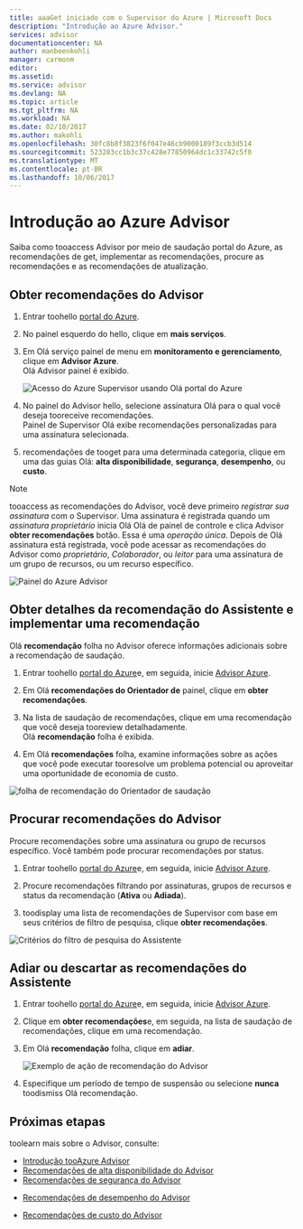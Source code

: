 ```yaml
---
title: aaaGet iniciado com o Supervisor do Azure | Microsoft Docs
description: "Introdução ao Azure Advisor."
services: advisor
documentationcenter: NA
author: manbeenkohli
manager: carmonm
editor: 
ms.assetid: 
ms.service: advisor
ms.devlang: NA
ms.topic: article
ms.tgt_pltfrm: NA
ms.workload: NA
ms.date: 02/10/2017
ms.author: makohli
ms.openlocfilehash: 30fc8b8f3823f6f047e46cb9000189f3ccb3d514
ms.sourcegitcommit: 523283cc1b3c37c428e77850964dc1c33742c5f0
ms.translationtype: MT
ms.contentlocale: pt-BR
ms.lasthandoff: 10/06/2017
---
```

# <a name="get-started-with-azure-advisor"></a>Introdução ao Azure Advisor

Saiba como tooaccess Advisor por meio de saudação portal do Azure, as recomendações de get, implementar as recomendações, procure as recomendações e as recomendações de atualização.

## <a name="get-advisor-recommendations"></a>Obter recomendações do Advisor

1. Entrar toohello [portal do Azure](https://portal.azure.com).

2. No painel esquerdo do hello, clique em **mais serviços**.

3. Em Olá serviço painel de menu em **monitoramento e gerenciamento**, clique em **Advisor Azure**.  
 Olá Advisor painel é exibido.

   ![Acesso do Azure Supervisor usando Olá portal do Azure](./media/advisor-overview/advisor-azure-portal-menu.png) 

4. No painel do Advisor hello, selecione assinatura Olá para o qual você deseja tooreceive recomendações.  
Painel de Supervisor Olá exibe recomendações personalizadas para uma assinatura selecionada. 

5. recomendações de tooget para uma determinada categoria, clique em uma das guias Olá: **alta disponibilidade**, **segurança**, **desempenho**, ou **custo**.
 
> [!NOTE]
> tooaccess as recomendações do Advisor, você deve primeiro *registrar sua assinatura* com o Supervisor. Uma assinatura é registrada quando um *assinatura proprietário* inicia Olá Olá de painel de controle e clica Advisor **obter recomendações** botão. Essa é uma *operação única*. Depois de Olá assinatura está registrada, você pode acessar as recomendações do Advisor como *proprietário*, *Colaborador*, ou *leitor* para uma assinatura de um grupo de recursos, ou um recurso específico.

  ![Painel do Azure Advisor](./media/advisor-overview/advisor-all-tab.png)

## <a name="get-advisor-recommendation-details-and-implement-a-solution"></a>Obter detalhes da recomendação do Assistente e implementar uma recomendação

Olá **recomendação** folha no Advisor oferece informações adicionais sobre a recomendação de saudação. 

1. Entrar toohello [portal do Azure](https://portal.azure.com)e, em seguida, inicie [Advisor Azure](https://aka.ms/azureadvisordashboard).

2. Em Olá **recomendações do Orientador de** painel, clique em **obter recomendações**.

3. Na lista de saudação de recomendações, clique em uma recomendação que você deseja tooreview detalhadamente.  
Olá **recomendação** folha é exibida.

4. Em Olá **recomendações** folha, examine informações sobre as ações que você pode executar tooresolve um problema potencial ou aproveitar uma oportunidade de economia de custo. 
  
  ![folha de recomendação do Orientador de saudação](./media/advisor-overview/advisor-recommendation-action-example.png)

## <a name="search-for-advisor-recommendations"></a>Procurar recomendações do Advisor

Procure recomendações sobre uma assinatura ou grupo de recursos específico. Você também pode procurar recomendações por status.

1. Entrar toohello [portal do Azure](https://portal.azure.com)e, em seguida, inicie [Advisor Azure](https://aka.ms/azureadvisordashboard).

2. Procure recomendações filtrando por assinaturas, grupos de recursos e status da recomendação (**Ativa** ou **Adiada**).

3. toodisplay uma lista de recomendações de Supervisor com base em seus critérios de filtro de pesquisa, clique **obter recomendações**.

  ![Critérios do filtro de pesquisa do Assistente](./media/advisor-get-started/advisor-search.png)

## <a name="snooze-or-dismiss-advisor-recommendations"></a>Adiar ou descartar as recomendações do Assistente

1. Entrar toohello [portal do Azure](https://portal.azure.com)e, em seguida, inicie [Advisor Azure](https://aka.ms/azureadvisordashboard).

2. Clique em **obter recomendações**e, em seguida, na lista de saudação de recomendações, clique em uma recomendação.

3. Em Olá **recomendação** folha, clique em **adiar**.  

   ![Exemplo de ação de recomendação do Advisor](./media/advisor-get-started/advisor-snooze.png)

4. Especifique um período de tempo de suspensão ou selecione **nunca** toodismiss Olá recomendação.


## <a name="next-steps"></a>Próximas etapas

toolearn mais sobre o Advisor, consulte:
* [Introdução tooAzure Advisor](advisor-overview.md)
* [Recomendações de alta disponibilidade do Advisor](advisor-high-availability-recommendations.md)
* [Recomendações de segurança do Advisor](advisor-security-recommendations.md)
-  [Recomendações de desempenho do Advisor](advisor-performance-recommendations.md)
* [Recomendações de custo do Advisor](advisor-performance-recommendations.md)
